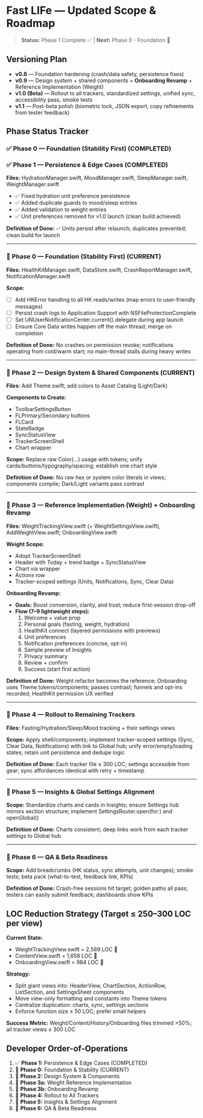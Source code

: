 # Fast LIFe — Updated Scope & Roadmap

> **Status:** Phase 1 Complete ✅ | **Next:** Phase 0 - Foundation 🎯

## Versioning Plan
- **v0.8** — Foundation hardening (crash/data safety, persistence fixes)
- **v0.9** — Design system + shared components + **Onboarding Revamp** + Reference Implementation (Weight)
- **v1.0 (Beta)** — Rollout to all trackers, standardized settings, unified sync, accessibility pass, smoke tests
- **v1.1** — Post-beta polish (biometric lock, JSON export, copy refinements from tester feedback)

## Phase Status Tracker

### ✅ Phase 0 — Foundation (Stability First) (COMPLETED)

### ✅ Phase 1 — Persistence & Edge Cases (COMPLETED)
**Files:** HydrationManager.swift, MoodManager.swift, SleepManager.swift, WeightManager.swift
- ✅ Fixed hydration unit preference persistence
- ✅ Added duplicate guards to mood/sleep entries
- ✅ Added validation to weight entries
- ✅ Unit preferences removed for v1.0 launch (clean build achieved)

**Definition of Done:** ✅ Units persist after relaunch; duplicates prevented; clean build for launch

---

### 🎯 Phase 0 — Foundation (Stability First) (CURRENT)
**Files:** HealthKitManager.swift, DataStore.swift, CrashReportManager.swift, NotificationManager.swift

**Scope:**
- [ ] Add HKError handling to all HK reads/writes (map errors to user-friendly messages)
- [ ] Persist crash logs to Application Support with NSFileProtectionComplete
- [ ] Set UNUserNotificationCenter.current().delegate during app launch
- [ ] Ensure Core Data writes happen off the main thread; merge on completion

**Definition of Done:** No crashes on permission revoke; notifications operating from cold/warm start; no main-thread stalls during heavy writes

---

### 🎯 Phase 2 — Design System & Shared Components (CURRENT)
**Files:** Add Theme.swift; add colors to Asset Catalog (Light/Dark)

**Components to Create:**
- ToolbarSettingsButton
- FLPrimary/Secondary buttons
- FLCard
- StateBadge
- SyncStatusView
- TrackerScreenShell
- Chart wrapper

**Scope:** Replace raw Color(...) usage with tokens; unify cards/buttons/typography/spacing; establish one chart style

**Definition of Done:** No raw hex or system color literals in views; components compile; Dark/Light variants pass contrast

---

### 🔮 Phase 3 — Reference Implementation (Weight) + Onboarding Revamp
**Files:** WeightTrackingView.swift (+ WeightSettingsView.swift), AddWeightView.swift; OnboardingView.swift

**Weight Scope:**
- Adopt TrackerScreenShell
- Header with Today + trend badge + SyncStatusView
- Chart via wrapper
- Actions row
- Tracker-scoped settings (Units, Notifications, Sync, Clear Data)

**Onboarding Revamp:**
- **Goals:** Boost conversion, clarity, and trust; reduce first-session drop-off
- **Flow (7–9 lightweight steps):**
  1. Welcome + value prop
  2. Personal goals (fasting, weight, hydration)
  3. HealthKit connect (layered permissions with previews)
  4. Unit preferences
  5. Notification preferences (concise, opt-in)
  6. Sample preview of Insights
  7. Privacy summary
  8. Review + confirm
  9. Success (start first action)

**Definition of Done:** Weight refactor becomes the reference; Onboarding uses Theme tokens/components; passes contrast; funnels and opt-ins recorded; HealthKit permission UX verified

---

### 🔮 Phase 4 — Rollout to Remaining Trackers
**Files:** Fasting/Hydration/Sleep/Mood tracking + their settings views

**Scope:** Apply shell/components; implement tracker-scoped settings (Sync, Clear Data, Notifications) with link to Global hub; unify error/empty/loading states; retain unit persistence and dedupe logic

**Definition of Done:** Each tracker file ≤ 300 LOC; settings accessible from gear; sync affordances identical with retry + timestamp

---

### 🔮 Phase 5 — Insights & Global Settings Alignment
**Scope:** Standardize charts and cards in Insights; ensure Settings hub mirrors section structure; implement SettingsRouter.open(for:) and openGlobal()

**Definition of Done:** Charts consistent; deep links work from each tracker settings to Global hub

---

### 🔮 Phase 6 — QA & Beta Readiness
**Scope:** Add breadcrumbs (HK status, sync attempts, unit changes); smoke tests; beta pack (what-to-test, feedback link, KPIs)

**Definition of Done:** Crash-free sessions hit target; golden paths all pass; testers can easily submit feedback; dashboards show KPIs

## LOC Reduction Strategy (Target ≤ 250–300 LOC per view)

**Current State:**
- WeightTrackingView.swift = 2,589 LOC 🔴
- ContentView.swift = 1,658 LOC 🔴
- OnboardingView.swift = 984 LOC 🔴

**Strategy:**
- Split giant views into: HeaderView, ChartSection, ActionRow, ListSection, and SettingsSheet components
- Move view-only formatting and constants into Theme tokens
- Centralize duplication: charts, sync, settings sections
- Enforce function size ≤ 50 LOC; prefer small helpers

**Success Metric:** Weight/Content/History/Onboarding files trimmed >50%; all tracker views ≤ 300 LOC

## Developer Order-of-Operations

1. ✅ **Phase 1:** Persistence & Edge Cases (COMPLETED)
2. 🎯 **Phase 0:** Foundation & Stability (CURRENT)
3. 🔮 **Phase 2:** Design System & Components
4. 🔮 **Phase 3a:** Weight Reference Implementation
5. 🔮 **Phase 3b:** Onboarding Revamp
6. 🔮 **Phase 4:** Rollout to All Trackers
7. 🔮 **Phase 5:** Insights & Settings Alignment
8. 🔮 **Phase 6:** QA & Beta Readiness